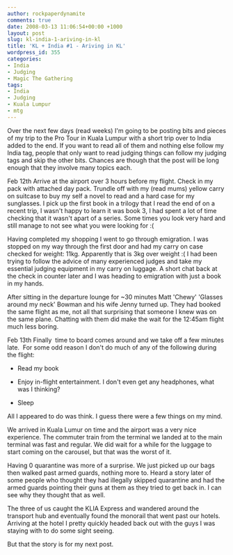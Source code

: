 ```yaml
---
author: rockpaperdynamite
comments: true
date: 2008-03-13 11:06:54+00:00 +1000
layout: post
slug: kl-india-1-ariving-in-kl
title: 'KL + India #1 - Ariving in KL'
wordpress_id: 355
categories:
- India
- Judging
- Magic The Gathering
tags:
- India
- Judging
- Kuala Lumpur
- mtg
---
```


Over the next few days (read weeks) I'm going to be posting bits and pieces of my trip to the Pro Tour in Kuala Lumpur with a short trip over to India added to the end. If you want to read all of them and nothing else follow my India tag, people that only want to read judging things can follow my judging tags and skip the other bits. Chances are though that the post will be long enough that they involve many topics each.

Feb 12th
Arrive at the airport over 3 hours before my flight. Check in my pack with attached day pack. Trundle off with my (read mums) yellow carry on suitcase to buy my self a novel to read and a hard case for my sunglasses. I pick up the first book in a trilogy that I read the end of on a recent trip, I wasn't happy to learn it was book 3, I had spent a lot of time checking that it wasn't apart of a series. Some times you look very hard and still manage to not see what you were looking for :(<!-- more -->

Having completed my shopping I went to go through emigration. I was stopped on my way through the first door and had my carry on case checked for weight: 11kg. Apparently that is 3kg over weight :( I had been trying to follow the advice of many experienced judges and take my essential judging equipment in my carry on luggage. A short chat back at the check in counter later and I was heading to emigration with just a book in my hands.

After sitting in the departure lounge for ~30 minutes Matt 'Chewy' 'Glasses around my neck' Bowman and his wife Jenny turned up. They had booked the same flight as me, not all that surprising that someone I knew was on the same plane. Chatting with them did make the wait for the 12:45am flight much less boring.

Feb 13th
Finally  time to board comes around and we take off a few minutes late.  For some odd reason I don't do much of any of the following during the flight:



	
  * Read my book

	
  * Enjoy in-flight entertainment. I don't even get any headphones, what was I thinking?

	
  * Sleep


All I appeared to do was think. I guess there were a few things on my mind.

We arrived in Kuala Lumur on time and the airport was a very nice experience. The commuter train from the terminal we landed at to the main terminal was fast and regular. We did wait for a while for the luggage to start coming on the carousel, but that was the worst of it.

Having 0 quarantine was more of a surprise. We just picked up our bags then walked past armed guards, nothing more to. Heard a story later of some people who thought they had illegally skipped quarantine and had the armed guards pointing their guns at them as they tried to get back in. I can see why they thought that as well.

The three of us caught the KLIA Express and wandered around the transport hub and eventually found the monorail that went past our hotels. Arriving at the hotel I pretty quickly headed back out with the guys I was staying with to do some sight seeing.

But that the story is for my next post.
